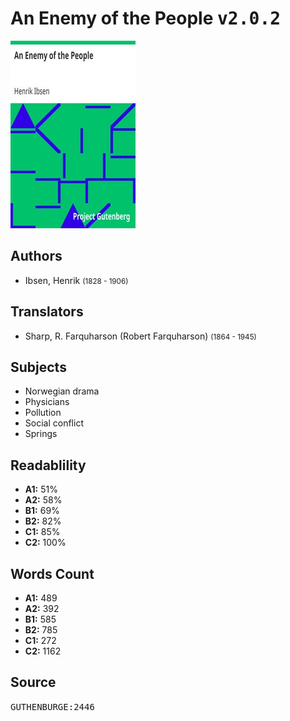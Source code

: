 # An Enemy of the People <kbd>v2.0.2</kbd>

![](./cover.medium.jpg "")

## Authors


 - Ibsen, Henrik <small>(1828 - 1906)</small>

## Translators


 - Sharp, R. Farquharson (Robert Farquharson) <small>(1864 - 1945)</small>

## Subjects


 - Norwegian drama
 - Physicians
 - Pollution
 - Social conflict
 - Springs

## Readablility


 - **A1:** 51%
 - **A2:** 58%
 - **B1:** 69%
 - **B2:** 82%
 - **C1:** 85%
 - **C2:** 100%

## Words Count


 - **A1:** 489
 - **A2:** 392
 - **B1:** 585
 - **B2:** 785
 - **C1:** 272
 - **C2:** 1162

## Source


<kbd>GUTHENBURGE:2446</kbd>
